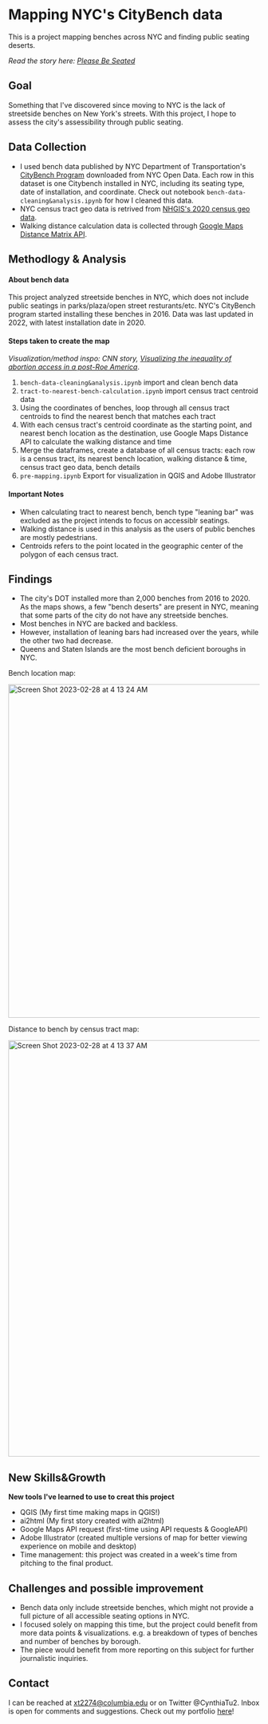 # Mapping NYC's CityBench data
 This is a project mapping benches across NYC and finding public seating deserts.
 
*Read the story here: [Please Be Seated](https://xinyitu.github.io/benches-accessibility/)*
## Goal
Something that I've discovered since moving to NYC is the lack of streetside benches on New York's streets. With this project, I hope to assess the city's assessibility through public seating.

## Data Collection
- I used bench data published by NYC Department of Transportation's [CityBench Program](https://data.cityofnewyork.us/Transportation/Seating-Locations/esmy-s8q5) downloaded from NYC Open Data. Each row in this dataset is one Citybench installed in NYC, including its seating type, date of installation, and coordinate. Check out notebook `bench-data-cleaning&analysis.ipynb` for how I cleaned this data.
- NYC census tract geo data is retrived from [NHGIS's 2020 census geo data](https://www.nhgis.org/). 
- Walking distance calculation data is collected through [Google Maps Distance Matrix API](https://developers.google.com/maps/documentation/distance-matrix/overview).

## Methodlogy & Analysis
#### About bench data
This project analyzed streetside benches in NYC, which does not include public seatings in parks/plaza/open street resturants/etc. NYC's CityBench program started installing these benches in 2016. Data was last updated in 2022, with latest installation date in 2020.

#### Steps taken to create the map
*Visualization/method inspo: CNN story, [Visualizing the inequality of abortion access in a post-Roe America](https://www.cnn.com/interactive/2022/us/abortion-laws-access-by-state/index.html)*.

1. `bench-data-cleaning&analysis.ipynb` import and clean bench data
2. `tract-to-nearest-bench-calculation.ipynb` import census tract centroid data
3. Using the coordinates of benches, loop through all census tract centroids to find the nearest bench that matches each tract
4. With each census tract's centroid coordinate as the starting point, and nearest bench location as the destination, use Google Maps Distance API to calculate the walking distance and time
5. Merge the dataframes, create a database of all census tracts: each row is a census tract, its nearest bench location, walking distance & time, census tract geo data, bench details
6. `pre-mapping.ipynb` Export for visualization in QGIS and Adobe Illustrator


#### Important Notes
- When calculating tract to nearest bench, bench type "leaning bar" was excluded as the project intends to focus on accessiblr seatings.
- Walking distance is used in this analysis as the users of public benches are mostly pedestrians. 
- Centroids refers to the point located in the geographic center of the polygon of each census tract.


## Findings
- The city's DOT installed more than 2,000 benches from 2016 to 2020. As the maps shows, a few "bench deserts" are present in NYC, meaning that some parts of the city do not have any streetside benches.
- Most benches in NYC are backed and backless.
- However, installation of leaning bars had increased over the years, while the other two had decrease.
- Queens and Staten Islands are the most bench deficient boroughs in NYC.

Bench location map:

<img width="669" alt="Screen Shot 2023-02-28 at 4 13 24 AM" src="https://user-images.githubusercontent.com/116761432/221807164-1551269d-2637-43db-bc0a-3a6da6f655f8.png">


Distance to bench by census tract map:

<img width="835" alt="Screen Shot 2023-02-28 at 4 13 37 AM" src="https://user-images.githubusercontent.com/116761432/221807067-a1b69111-615a-428d-bd9f-741c031dec63.png">

## New Skills&Growth
**New tools I've learned to use to creat this project**

- QGIS (My first time making maps in QGIS!)
- ai2html (My first story created with ai2html)
- Google Maps API request (first-time using API requests & GoogleAPI)
- Adobe Illustrator (created multiple versions of map for better viewing experience on mobile and desktop)
- Time management: this project was created in a week's time from pitching to the final product.

## Challenges and possible improvement
- Bench data only include streetside benches, which might not provide a full picture of all accessible seating options in NYC.
- I focused solely on mapping this time, but the project could benefit from more data points & visualizations. e.g. a breakdown of types of benches and number of benches by borough.
- The piece would benefit from more reporting on this subject for further journalistic inquiries.

## Contact
I can be reached at xt2274@columbia.edu or on Twitter @CynthiaTu2. Inbox is open for comments and suggestions. 
Check out my portfolio [here](https://xinyitu.github.io/)!

